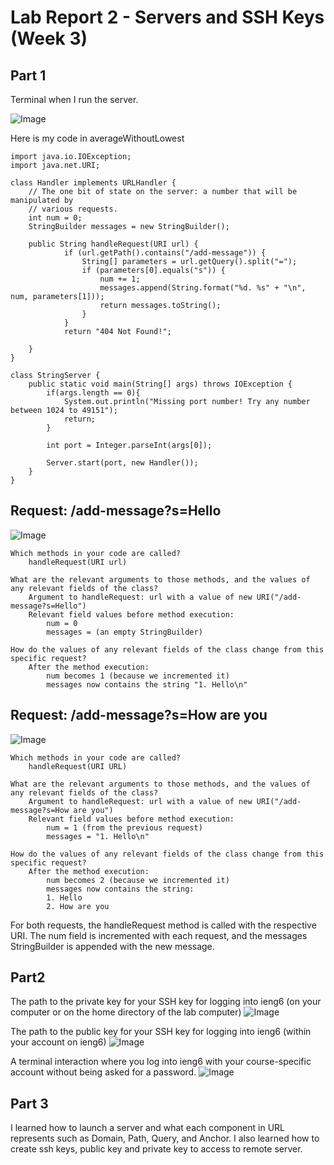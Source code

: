 # Lab Report 2 - Servers and SSH Keys (Week 3)

## Part 1

Terminal when I run the server.

![Image](terminalpart1.png)

Here is my code in averageWithoutLowest

```
import java.io.IOException;
import java.net.URI;

class Handler implements URLHandler {
    // The one bit of state on the server: a number that will be manipulated by
    // various requests.
    int num = 0;
    StringBuilder messages = new StringBuilder();

    public String handleRequest(URI url) {
            if (url.getPath().contains("/add-message")) {
                String[] parameters = url.getQuery().split("=");
                if (parameters[0].equals("s")) {
                    num += 1;
                    messages.append(String.format("%d. %s" + "\n", num, parameters[1]));
                    return messages.toString();
                }
            }
            return "404 Not Found!";
        
    }
}

class StringServer {
    public static void main(String[] args) throws IOException {
        if(args.length == 0){
            System.out.println("Missing port number! Try any number between 1024 to 49151");
            return;
        }

        int port = Integer.parseInt(args[0]);

        Server.start(port, new Handler());
    }
}

```

## Request: /add-message?s=Hello
![Image](firstsc.png)

    Which methods in your code are called?
        handleRequest(URI url)

    What are the relevant arguments to those methods, and the values of any relevant fields of the class?
        Argument to handleRequest: url with a value of new URI("/add-message?s=Hello")
        Relevant field values before method execution:
            num = 0
            messages = (an empty StringBuilder)

    How do the values of any relevant fields of the class change from this specific request?
        After the method execution:
            num becomes 1 (because we incremented it)
            messages now contains the string "1. Hello\n"

## Request: /add-message?s=How are you
![Image](secsc.png)

    Which methods in your code are called?
        handleRequest(URI URL)

    What are the relevant arguments to those methods, and the values of any relevant fields of the class?
        Argument to handleRequest: url with a value of new URI("/add-message?s=How are you")
        Relevant field values before method execution:
            num = 1 (from the previous request)
            messages = "1. Hello\n"

    How do the values of any relevant fields of the class change from this specific request?
        After the method execution:
            num becomes 2 (because we incremented it)
            messages now contains the string:
            1. Hello
            2. How are you

For both requests, the handleRequest method is called with the respective URI. The num field is incremented with each request, and the messages StringBuilder is appended with the new message.


## Part2
The path to the private key for your SSH key for logging into ieng6 (on your computer or on the home directory of the lab computer)
![Image](part2-1.png)

The path to the public key for your SSH key for logging into ieng6 (within your account on ieng6)
![Image](part2-2.png)

A terminal interaction where you log into ieng6 with your course-specific account without being asked for a password.
![Image](part2-3.png)

## Part 3

I learned how to launch a server and what each component in URL represents such as Domain, Path, Query, and Anchor. I also learned how to create ssh keys, public key and private key to access to remote server.

